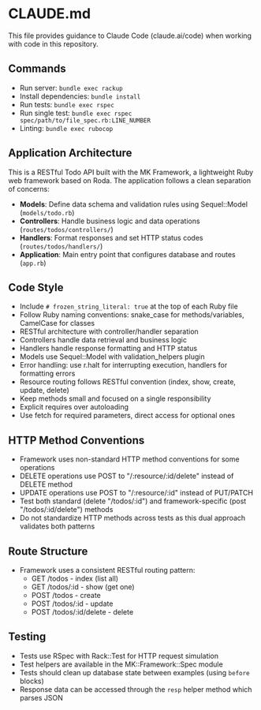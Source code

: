 # CLAUDE.md

This file provides guidance to Claude Code (claude.ai/code) when working with code in this repository.

## Commands
- Run server: `bundle exec rackup`
- Install dependencies: `bundle install`
- Run tests: `bundle exec rspec`
- Run single test: `bundle exec rspec spec/path/to/file_spec.rb:LINE_NUMBER`
- Linting: `bundle exec rubocop`

## Application Architecture
This is a RESTful Todo API built with the MK Framework, a lightweight Ruby web framework based on Roda. The application follows a clean separation of concerns:

- **Models**: Define data schema and validation rules using Sequel::Model (`models/todo.rb`)
- **Controllers**: Handle business logic and data operations (`routes/todos/controllers/`)
- **Handlers**: Format responses and set HTTP status codes (`routes/todos/handlers/`)
- **Application**: Main entry point that configures database and routes (`app.rb`)

## Code Style
- Include `# frozen_string_literal: true` at the top of each Ruby file
- Follow Ruby naming conventions: snake_case for methods/variables, CamelCase for classes
- RESTful architecture with controller/handler separation
- Controllers handle data retrieval and business logic
- Handlers handle response formatting and HTTP status
- Models use Sequel::Model with validation_helpers plugin
- Error handling: use r.halt for interrupting execution, handlers for formatting errors
- Resource routing follows RESTful convention (index, show, create, update, delete)
- Keep methods small and focused on a single responsibility
- Explicit requires over autoloading
- Use fetch for required parameters, direct access for optional ones

## HTTP Method Conventions
- Framework uses non-standard HTTP method conventions for some operations
- DELETE operations use POST to "/:resource/:id/delete" instead of DELETE method
- UPDATE operations use POST to "/:resource/:id" instead of PUT/PATCH
- Test both standard (delete "/todos/:id") and framework-specific (post "/todos/:id/delete") methods
- Do not standardize HTTP methods across tests as this dual approach validates both patterns

## Route Structure
- Framework uses a consistent RESTful routing pattern:
  - GET /todos - index (list all)
  - GET /todos/:id - show (get one)
  - POST /todos - create
  - POST /todos/:id - update
  - POST /todos/:id/delete - delete

## Testing
- Tests use RSpec with Rack::Test for HTTP request simulation
- Test helpers are available in the MK::Framework::Spec module
- Tests should clean up database state between examples (using `before` blocks)
- Response data can be accessed through the `resp` helper method which parses JSON